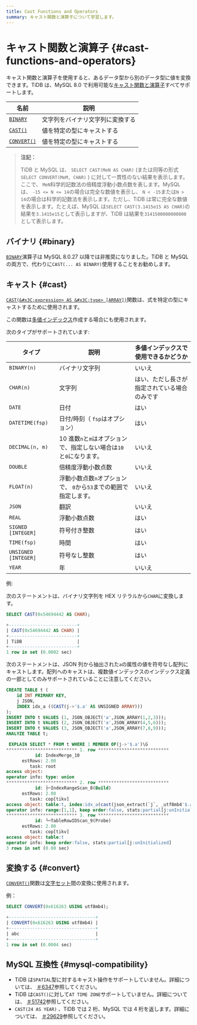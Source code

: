 ```yaml
---
title: Cast Functions and Operators
summary: キャスト関数と演算子について学習します。
---
```


# キャスト関数と演算子 {#cast-functions-and-operators}

キャスト関数と演算子を使用すると、あるデータ型から別のデータ型に値を変換できます。TiDB は、MySQL 8.0 で利用可能な[キャスト関数と演算子](https://dev.mysql.com/doc/refman/8.0/en/cast-functions.html)すべてサポートします。

| 名前                      | 説明               |
| ----------------------- | ---------------- |
| [`BINARY`](#binary)     | 文字列をバイナリ文字列に変換する |
| [`CAST()`](#cast)       | 値を特定の型にキャストする    |
| [`CONVERT()`](#convert) | 値を特定の型にキャストする    |

> **注記：**
>
> TiDB と MySQL は、 `SELECT CAST(MeN AS CHAR)` (または同等の形式`SELECT CONVERT(MeM, CHAR)` ) に対して一貫性のない結果を表示します。ここで、 `MeN`科学的記数法の倍精度浮動小数点数を表します。MySQL は、 `-15 <= N <= 14`の場合は完全な数値を表示し、 `N < -15`または`N > 14`の場合は科学的記数法を表示します。ただし、TiDB は常に完全な数値を表示します。たとえば、MySQL は`SELECT CAST(3.1415e15 AS CHAR)`の結果を`3.1415e15`として表示しますが、TiDB は結果を`3141500000000000`として表示します。

## バイナリ {#binary}

[`BINARY`](https://dev.mysql.com/doc/refman/8.0/en/cast-functions.html#operator_binary)演算子は MySQL 8.0.27 以降では非推奨になりました。TiDB と MySQL の両方で、代わりに`CAST(... AS BINARY)`使用することをお勧めします。

## キャスト {#cast}

[`CAST(&#x3C;expression> AS &#x3C;type> [ARRAY])`](https://dev.mysql.com/doc/refman/8.0/en/cast-functions.html#function_cast)関数は、式を特定の型にキャストするために使用されます。

この関数は[多値インデックス](/sql-statements/sql-statement-create-index.md#multi-valued-indexes)作成する場合にも使用されます。

次のタイプがサポートされています:

| タイプ                  | 説明                                         | 多値インデックスで使用できるかどうか     |
| -------------------- | ------------------------------------------ | ---------------------- |
| `BINARY(n)`          | バイナリ文字列                                    | いいえ                    |
| `CHAR(n)`            | 文字列                                        | はい、ただし長さが指定されている場合のみです |
| `DATE`               | 日付                                         | はい                     |
| `DATETIME(fsp)`      | 日付/時刻（ `fsp`はオプション）                        | はい                     |
| `DECIMAL(n, m)`      | 10 進数`n`と`m`はオプションで、指定しない場合は`10`と`0`になります。 | いいえ                    |
| `DOUBLE`             | 倍精度浮動小数点数                                  | いいえ                    |
| `FLOAT(n)`           | 浮動小数点数`n`オプションで、 `0`から`53`までの範囲で指定します。     | いいえ                    |
| `JSON`               | 翻訳                                         | いいえ                    |
| `REAL`               | 浮動小数点数                                     | はい                     |
| `SIGNED [INTEGER]`   | 符号付き整数                                     | はい                     |
| `TIME(fsp)`          | 時間                                         | はい                     |
| `UNSIGNED [INTEGER]` | 符号なし整数                                     | はい                     |
| `YEAR`               | 年                                          | いいえ                    |

例:

次のステートメントは、バイナリ文字列を HEX リテラルから`CHAR`に変換します。

```sql
SELECT CAST(0x54694442 AS CHAR);
```

```sql
+--------------------------+
| CAST(0x54694442 AS CHAR) |
+--------------------------+
| TiDB                     |
+--------------------------+
1 row in set (0.0002 sec)
```

次のステートメントは、JSON 列から抽出された`a`の属性の値を符号なし配列にキャストします。配列へのキャストは、複数値インデックスのインデックス定義の一部としてのみサポートされていることに注意してください。

```sql
CREATE TABLE t (
    id INT PRIMARY KEY,
    j JSON,
    INDEX idx_a ((CAST(j->'$.a' AS UNSIGNED ARRAY)))
);
INSERT INTO t VALUES (1, JSON_OBJECT('a',JSON_ARRAY(1,2,3)));
INSERT INTO t VALUES (2, JSON_OBJECT('a',JSON_ARRAY(4,5,6)));
INSERT INTO t VALUES (3, JSON_OBJECT('a',JSON_ARRAY(7,8,9)));
ANALYZE TABLE t;
```

```sql
 EXPLAIN SELECT * FROM t WHERE 1 MEMBER OF(j->'$.a')\G
*************************** 1. row ***************************
           id: IndexMerge_10
      estRows: 2.00
         task: root
access object: 
operator info: type: union
*************************** 2. row ***************************
           id: ├─IndexRangeScan_8(Build)
      estRows: 2.00
         task: cop[tikv]
access object: table:t, index:idx_a(cast(json_extract(`j`, _utf8mb4'$.a') as unsigned array))
operator info: range:[1,1], keep order:false, stats:partial[j:unInitialized]
*************************** 3. row ***************************
           id: └─TableRowIDScan_9(Probe)
      estRows: 2.00
         task: cop[tikv]
access object: table:t
operator info: keep order:false, stats:partial[j:unInitialized]
3 rows in set (0.00 sec)
```

## 変換する {#convert}

[`CONVERT()`](https://dev.mysql.com/doc/refman/8.0/en/cast-functions.html#function_convert)関数は[文字セット](/character-set-and-collation.md)間の変換に使用されます。

例：

```sql
SELECT CONVERT(0x616263 USING utf8mb4);
```

```sql
+---------------------------------+
| CONVERT(0x616263 USING utf8mb4) |
+---------------------------------+
| abc                             |
+---------------------------------+
1 row in set (0.0004 sec)
```

## MySQL 互換性 {#mysql-compatibility}

-   TiDB は`SPATIAL`型に対するキャスト操作をサポートしていません。詳細については、 [＃6347](https://github.com/pingcap/tidb/issues/6347)参照してください。
-   TiDB は`CAST()`に対して`AT TIME ZONE`サポートしていません。詳細については、 [＃51742](https://github.com/pingcap/tidb/issues/51742)参照してください。
-   `CAST(24 AS YEAR)` 、TiDB では 2 桁、MySQL では 4 桁を返します。詳細については、 [＃29629](https://github.com/pingcap/tidb/issues/29629)参照してください。
